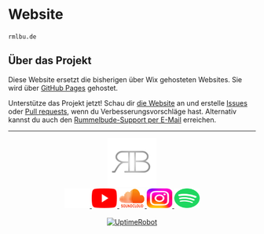 # Website

`rmlbu.de`

## Über das Projekt
Diese Website ersetzt die bisherigen über Wix gehosteten Websites. Sie wird über [GitHub Pages](https://github.io) gehostet.

Unterstütze das Projekt jetzt! Schau dir [die Website](https://www.rmlbu.de) an und erstelle [Issues](https://github.com/Rummelbude/website/issues) oder [Pull requests](https://github.com/Rummelbude/website/pulls), wenn du Verbesserungsvorschläge hast.
Alternativ kannst du auch den [Rummelbude-Support per E-Mail](mailto:sup.rummelbude_musik@gmx.de) erreichen.

---

<div align="center">
    <img src="images/logo/logo-trans.png" alt="Logo" height="100" width="100"><br>
    <a href="https://rmlbu.de">
        <img src="images/links/Website.svg" width="52" height="40" alt="Website">
    </a>
    <a href="https://www.youtube.com/@rummelbude_musik?sub_confirmation=1">
        <img src="images/links/YouTube.svg" width="52" height="40" alt="YouTube">
    </a>
    <a href="https://www.soundcloud.com/rummelbude_musik">
        <img src="images/links/SoundCloud.svg" width="52" height="40" alt="SoundCloud">
    </a>
    <a href="https://www.instagram.com/rummelbude_musik">
        <img src="images/links/Instagram.svg" width="52" height="40" alt="Instagram">
    </a>
    <a href="https://open.spotify.com/artist/3jALLbtdonhfbGK6xyVnXq">
        <img src="images/links/Spotify.svg" width="52" height="40" alt="Spotify">
    </a>
    <br><br>
    <a href="https://stats.uptimerobot.com/9lGiI5xwa7">
        <img src="https://dashboard.uptimerobot.com/_next/image?url=%2Fassets%2Fur-logo.png&w=3840&q=75" width="170" alt="UptimeRobot">
    </a>
</div>
